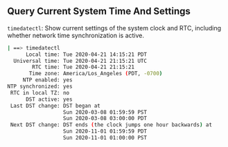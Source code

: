 ## Query Current System Time And Settings

`timedatectl`: Show current settings of the system clock and RTC, including whether network time synchronization is active.  

```bash
| ==> timedatectl
      Local time: Tue 2020-04-21 14:15:21 PDT
  Universal time: Tue 2020-04-21 21:15:21 UTC
        RTC time: Tue 2020-04-21 21:15:21
       Time zone: America/Los_Angeles (PDT, -0700)
     NTP enabled: yes
NTP synchronized: yes
 RTC in local TZ: no
      DST active: yes
 Last DST change: DST began at
                  Sun 2020-03-08 01:59:59 PST
                  Sun 2020-03-08 03:00:00 PDT
 Next DST change: DST ends (the clock jumps one hour backwards) at
                  Sun 2020-11-01 01:59:59 PDT
                  Sun 2020-11-01 01:00:00 PST

```

